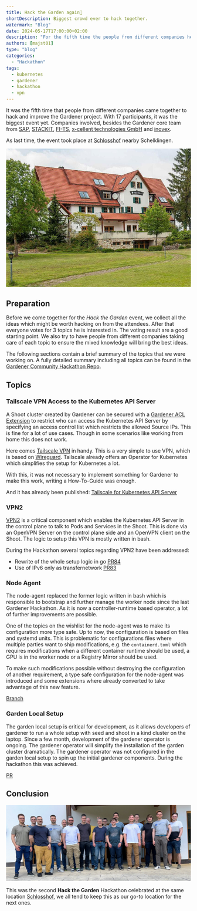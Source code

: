 ```yaml
---
title: Hack the Garden again🔨
shortDescription: Biggest crowd ever to hack together.
watermark: "Blog"
date: 2024-05-17T17:00:00+02:00
description: "For the fifth time the people from different companies held the Gardener Hackathon to hack together"
authors: [majst01]
type: "blog"
categories:
  - "Hackathon"
tags:
  - kubernetes
  - gardener
  - hackathon
  - vpn
---
```


It was the fifth time that people from different companies came together to hack and improve the Gardener project.
With 17 participants, it was the biggest event yet.
Companies involved, besides the Gardener core team from [SAP](https://sap.com), [STACKIT](https://stackit.de), [FI-TS](https://f-i-ts.de), [x-cellent technologies GmbH](https://www.x-cellent.com) and [inovex](https://www.inovex.de/).

<!-- truncate -->

As last time, the event took place at [Schlosshof](https://schlosshof-info.de) nearby Schelklingen.

![](schlosshof.jpg)

## Preparation

Before we come together for the _Hack the Garden_ event, we collect all the ideas which might be worth hacking on from the attendees. After that everyone votes for 3 topics he is interested in. The voting result are a good starting point. We also try to have people from different companies taking care of each topic to ensure the mixed knowledge will bring the best ideas.

The following sections contain a brief summary of the topics that we were working on. A fully detailed summary including all topics can be found in the [Gardener Community Hackathon Repo](https://github.com/gardener-community/hackathon/tree/main/2024-05_Schelklingen).

## Topics

### Tailscale VPN Access to the Kubernetes API Server

A Shoot cluster created by Gardener can be secured with a [Gardener ACL Extension](https://github.com/stackitcloud/gardener-extension-acl) to restrict who can access the Kubernetes API Server by specifying an access control list which restricts the allowed Source IPs. This is fine for a lot of use cases. Though in some scenarios like working from home this does not work.

Here comes [Tailscale VPN](https://tailscale.com) in handy. This is a very simple to use VPN, which is based on [Wireguard](https://wireguard.com). Tailscale already offers an Operator for Kubernetes which simplifies the setup for Kubernetes a lot.

With this, it was not necessary to implement something for Gardener to make this work, writing a How-To-Guide was enough.

And it has already been published: [Tailscale for Kubernetes API Server](https://gardener.cloud/docs/guides/administer-shoots/tailscale/)

### VPN2

[VPN2](https://github.com/gardener/vpn2) is a critical component which enables the Kubernetes API Server in the control plane to talk to Pods and Services in the Shoot. This is done via an OpenVPN Server on the control plane side and an OpenVPN client on the Shoot. The logic to setup this VPN is mostly written in bash.

During the Hackathon several topics regarding VPN2 have been addressed:

- Rewrite of the whole setup logic in go [PR84](https://github.com/gardener/vpn2/pull/84)
- Use of IPv6 only as transfernetwork [PR83](https://github.com/gardener/vpn2/pull/83)

### Node Agent

The node-agent replaced the former logic written in bash which is responsible to bootstrap and further manage the worker node since the last Gardener Hackathon.
As it is now a controller-runtime based operator, a lot of further improvements are possible.

One of the topics on the wishlist for the node-agent was to make its configuration more type safe. Up to now, the configuration is based on files and systemd units. This is problematic for configurations files where multiple parties want to ship modifications, e.g. the `containerd.toml` which requires modifications when a different container runtime should be used, a GPU is in the worker node or a Registry Mirror should be used.

To make such modifications possible without destroying the configuration of another requirement, a type safe configuration for the node-agent was introduced and some extensions where already converted to take advantage of this new feature.

[Branch](https://github.com/metal-stack/gardener/tree/enh.osc-api)

### Garden Local Setup

The garden local setup is critical for development, as it allows developers of gardener to run a whole setup with seed and shoot in a kind cluster on the laptop.
Since a few month, development of the gardener operator is ongoing. The gardener operator will simplify the installation of the garden cluster dramatically.
The gardener operator was not configured in the garden local setup to spin up the initial gardener components. During the hackathon this was achieved.

[PR](https://github.com/gardener/gardener/pull/9763)

## Conclusion

![](attendees.jpg)

This was the second **Hack the Garden** Hackathon celebrated at the same location [Schlosshof](https://schlosshof-info.de), we all tend to keep this as our go-to location for the next ones.
